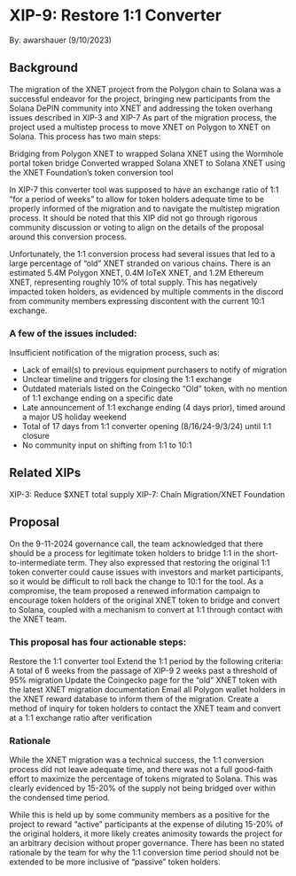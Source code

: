 # XIP-9: Restore 1:1 Converter
By: awarshauer (9/10/2023)

## Background

The migration of the XNET project from the Polygon chain to Solana was a successful endeavor for the project, bringing new participants from the Solana DePIN community into XNET and addressing the token overhang issues described in XIP-3 and XIP-7
As part of the migration process, the project used a multistep process to move XNET on Polygon to XNET on Solana. This process has two main steps:

Bridging from Polygon XNET to wrapped Solana XNET using the Wormhole portal token bridge
Converted wrapped Solana XNET to Solana XNET using the XNET Foundation’s token conversion tool

In XIP-7 this converter tool was supposed to have an exchange ratio of 1:1 “for a period of weeks” to allow for token holders adequate time to be properly informed of the migration and to navigate the multistep migration process. It should be noted that this XIP did not go through rigorous community discussion or voting to align on the details of the proposal around this conversion process. 

Unfortunately, the 1:1 conversion process had several issues that led to a large percentage of “old” XNET stranded on various chains. There is an estimated 5.4M Polygon XNET, 0.4M IoTeX XNET, and 1.2M Ethereum XNET, representing roughly 10% of total supply. This has negatively impacted token holders, as evidenced by multiple comments in the discord from community members expressing discontent with the current 10:1 exchange.

### A few of the issues included:
Insufficient notification of the migration process, such as:
- Lack of email(s) to previous equipment purchasers to notify of migration
- Unclear timeline and triggers for closing the 1:1 exchange
- Outdated materials listed on the Coingecko “Old” token, with no mention of 1:1 exchange ending on a specific date
- Late announcement of 1:1 exchange ending (4 days prior), timed around a major US holiday weekend 
- Total of 17 days from 1:1 converter opening (8/16/24-9/3/24) until 1:1 closure
- No community input on shifting from 1:1 to 10:1

## Related XIPs
XIP-3: Reduce $XNET total supply
XIP-7: Chain Migration/XNET Foundation

## Proposal
On the 9-11-2024 governance call, the team acknowledged that there should be a process for legitimate token holders to bridge 1:1 in the short-to-intermediate term. They also expressed that restoring the original 1:1 token converter could cause issues with investors and market participants, so it would be difficult to roll back the change to 10:1 for the tool. As a compromise, the team proposed a renewed information campaign to encourage token holders of the original XNET token to bridge and convert to Solana, coupled with a mechanism to convert at 1:1 through contact with the XNET team. 

### This proposal has four actionable steps: 
Restore the 1:1 converter tool
Extend the 1:1 period by the following criteria:
A total of 6 weeks from the passage of XIP-9
2 weeks past a threshold of 95% migration
Update the Coingecko page for the “old” XNET token with the latest XNET migration documentation
Email all Polygon wallet holders in the XNET reward database to inform them of the migration. 
Create a method of inquiry for token holders to contact the XNET team and convert at a 1:1 exchange ratio after verification

### Rationale
While the XNET migration was a technical success, the 1:1 conversion process did not leave adequate time, and there was not a full good-faith effort to maximize the percentage of tokens migrated to Solana. This was clearly evidenced by 15-20% of the supply not being bridged over within the condensed time period. 

While this is held up by some community members as a positive for the project to reward “active” participants at the expense of diluting 15-20% of the original holders, it more likely creates animosity towards the project for an arbitrary decision without proper governance. There has been no stated rationale by the team for why the 1:1 conversion time period should not be extended to be more inclusive of “passive” token holders.
